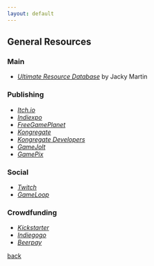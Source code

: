 ```yaml
---
layout: default
---
```


## General Resources

### Main

* _[Ultimate Resource Database](https://gentleland.notion.site/Ultimate-Resource-Database-9f7f86e9ce5a408090eee1985182d951)_ by Jacky Martin

### Publishing

* _[Itch.io](https://itch.io/)_
* _[Indiexpo](https://www.indiexpo.net/it)_
* _[FreeGamePlanet](http://freegameplanet.tumblr.com/)_
* _[Kongregate](http://www.kongregate.com/)_
* _[Kongregate Developers](http://developers.kongregate.com/)_
* _[GameJolt](https://gamejolt.com/)_
* _[GamePix](http://www.gamepix.com/)_

### Social

* _[Twitch](https://www.twitch.tv/)_
* _[GameLoop](https://forum.gameloop.it/)_

### Crowdfunding

* _[Kickstarter](https://www.kickstarter.com/)_
* _[Indiegogo](https://www.indiegogo.com/)_
* _[Beerpay](https://beerpay.io/)_

[back](../)
